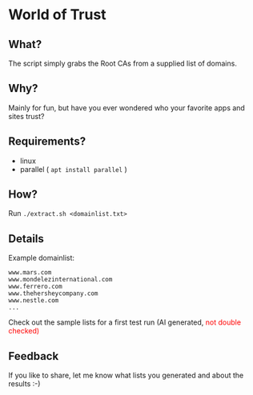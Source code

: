 # World of Trust
## What?
The script simply grabs the Root CAs from a supplied list of domains.
## Why?
Mainly for fun, but have you ever wondered who your favorite apps and sites trust?
## Requirements?
* linux
* parallel ( `apt install parallel` )
## How?
Run `./extract.sh <domainlist.txt>`
## Details
Example domainlist:  
```  
www.mars.com
www.mondelezinternational.com
www.ferrero.com
www.thehersheycompany.com
www.nestle.com
...  
```  
Check out the sample lists for a first test run (AI generated, <span style="color: red;">not</a> double checked)
## Feedback
If you like to share, let me know what lists you generated and about the results :-)
